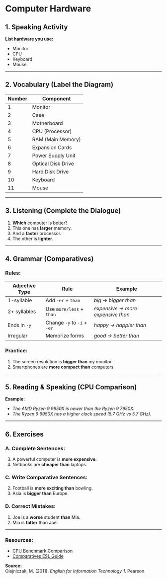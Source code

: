 # Computer Hardware

## 1. Speaking Activity
**List hardware you use:**  
- Monitor  
- CPU  
- Keyboard  
- Mouse  

---

## 2. Vocabulary (Label the Diagram)
| Number | Component               |
|--------|-------------------------|
| 1      | Monitor                 |
| 2      | Case                    |
| 3      | Motherboard             |
| 4      | CPU (Processor)         |
| 5      | RAM (Main Memory)       |
| 6      | Expansion Cards         |
| 7      | Power Supply Unit       |
| 8      | Optical Disk Drive      |
| 9      | Hard Disk Drive         |
| 10     | Keyboard                |
| 11     | Mouse                   |

---

## 3. Listening (Complete the Dialogue)
1. **Which** computer is better?  
2. This one has **larger** memory.  
3. And a **faster** processor.  
4. The other is **lighter**.  

---

## 4. Grammar (Comparatives)
### Rules:
| Adjective Type          | Rule                          | Example                          |
|-------------------------|-------------------------------|----------------------------------|
| 1-syllable              | Add `-er` + `than`            | *big → bigger than*              |
| 2+ syllables            | Use `more/less` + `than`      | *expensive → more expensive than*|
| Ends in `-y`            | Change `-y` to `-i` + `-er`   | *happy → happier than*           |
| Irregular               | Memorize forms                | *good → better than*             |

### Practice:
1. The screen resolution is **bigger than** my monitor.  
2. Smartphones are **more compact than** computers.  

---

## 5. Reading & Speaking (CPU Comparison)
**Example:**  
- *The AMD Ryzen 9 9950X is newer than the Ryzen 9 7950X.*  
- *The Ryzen 9 9950X has a higher clock speed (5.7 GHz vs 5.7 GHz).*  

---

## 6. Exercises
### A. Complete Sentences:
3. A powerful computer is **more expensive**.  
4. Netbooks are **cheaper than** laptops.  

### C. Write Comparative Sentences:
2. Football is **more exciting than** bowling.  
3. Asia is **bigger than** Europe.  

### D. Correct Mistakes:
1. Joe is a **worse** student **than** Mia.  
2. Mia is **fatter** than Joe.  

---

### Resources:
- [CPU Benchmark Comparison](https://www.cpubenchmark.net/compare/6211vs5031/AMD-Ryzen-9-9950X-vs-AMD-Ryzen-9-7950X)  
- [Comparatives ESL Guide](https://www.slideserve.com/Off2Class/a3-1-adjectives-comparatives-basics-free-esl-lesson)  

**Source:**  
Olejniczak, M. (2011). *English for Information Technology 1*. Pearson.  
